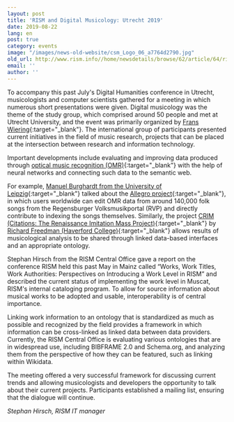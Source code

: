 ```yaml
---
layout: post
title: 'RISM and Digital Musicology: Utrecht 2019'
date: 2019-08-22
lang: en
post: true
category: events
image: "/images/news-old-website/csm_Logo_06_a7764d2790.jpg"
old_url: http://www.rism.info//home/newsdetails/browse/62/article/64/rism-and-digital-musicology-utrecht-2019.html
email: ''
author: ''
---
```



To accompany this past July's Digital Humanities conference in Utrecht, musicologists and computer scientists gathered for a meeting in which numerous short presentations were given. Digital musicology was the theme of the study group, which comprised around 50 people and met at Utrecht University, and the event was primarily organized by [Frans Wiering](https://www.uu.nl/medewerkers/FWiering){:target="_blank"}. The international group of participants presented current initiatives in the field of music research, projects that can be placed at the intersection between research and information technology.

Important developments include evaluating and improving data produced through [optical music recognition (OMR)](https://en.wikipedia.org/wiki/Optical_music_recognition){:target="_blank"} with the help of neural networks and connecting such data to the semantic web.

For example, [Manuel Burghardt from the University of Leipzig](https://ch.uni-leipzig.de/burghardt/){:target="_blank"} talked about the [Allegro project](https://dhregensburg.wordpress.com/2017/11/02/vortrag-more-than-words-computergestuetzte-erschliessungsstrategien-und-analyseansaetze-fuer-handschriftliche-liedblaetter/){:target="_blank"}, in which users worldwide can edit OMR data from around 140,000 folk songs from the Regensburger Volksmusikportal (RVP) and directly contribute to indexing the songs themselves. Similarly, the project [CRIM (Citations: The Renaissance Imitation Mass Project)](https://crimproject.org/){:target="_blank"} by [Richard Freedman (Haverford College)](https://www.haverford.edu/users/rfreedma){:target="_blank"} allows results of musicological analysis to be shared through linked data-based interfaces and an appropriate ontology.

Stephan Hirsch from the RISM Central Office gave a report on the conference RISM held this past May in Mainz called “Works, Work Titles, Work Authorities: Perspectives on Introducing a Work Level in RISM” and described the current status of implementing the work level in Muscat, RISM's internal cataloging program. To allow for source information about musical works to be adopted and usable, interoperability is of central importance.

Linking work information to an ontology that is standardized as much as possible and recognized by the field provides a framework in which information can be cross-linked as linked data between data providers. Currently, the RISM Central Office is evaluating various ontologies that are in widespread use, including BIBFRAME 2.0 and Schema.org, and analyzing them from the perspective of how they can be featured, such as linking within Wikidata.

The meeting offered a very successful framework for discussing current trends and allowing musicologists and developers the opportunity to talk about their current projects. Participants established a mailing list, ensuring that the dialogue will continue.

_Stephan Hirsch, RISM IT manager_

<script type="text/javascript">var switchTo5x=true;</script><script type="text/javascript" src="http://w.sharethis.com/button/buttons.js"></script><script type="text/javascript">stLight.options({publisher: "9b601438-1ce1-49d8-bfd7-9cff5df54c17", doNotHash: false, doNotCopy: false, hashAddressBar: false});</script>